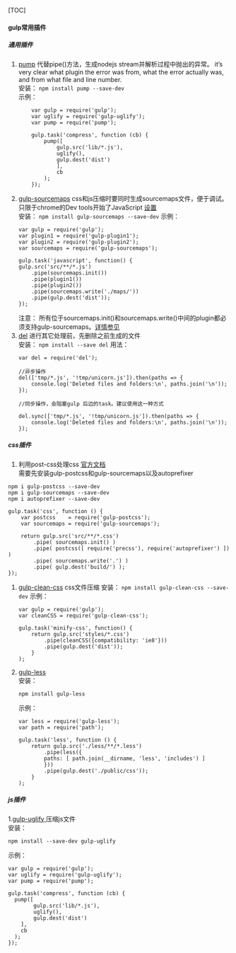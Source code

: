 [TOC]
#### gulp常用插件

##### 通用插件
1. [pump](https://github.com/terinjokes/gulp-uglify/blob/master/docs/why-use-pump/README.md#why-use-pump)   代替pipe()方法，生成nodejs stream并解析过程中抛出的异常。 it’s very clear what plugin the error was from, what the error actually was, and from what file and line number.    
    安装：
    ```npm install pump --save-dev```     
    示例：
    ```
        var gulp = require('gulp');
        var uglify = require('gulp-uglify');
        var pump = require('pump');

        gulp.task('compress', function (cb) {
            pump([
                gulp.src('lib/*.js'),
                uglify(),
                gulp.dest('dist')
                ],
                cb
            );
        });
    ```
1. [gulp-sourcemaps](https://github.com/floridoo/gulp-sourcemaps) css和js压缩时要同时生成sourcemaps文件，便于调试。只限于chrome的Dev tools开始了JavaScript [设置](http://odzy4k615.bkt.clouddn.com/sourcemaps-settings.png)   
    安装：
    ```npm install gulp-sourcemaps --save-dev```
    示例：
    ```
    var gulp = require('gulp');
    var plugin1 = require('gulp-plugin1');
    var plugin2 = require('gulp-plugin2');
    var sourcemaps = require('gulp-sourcemaps');

    gulp.task('javascript', function() {
    gulp.src('src/**/*.js')
        .pipe(sourcemaps.init())
        .pipe(plugin1())
        .pipe(plugin2())
        .pipe(sourcemaps.write('./maps/'))
        .pipe(gulp.dest('dist'));
    });
    ```
    注意：
    所有位于sourcemaps.init()和sourcemaps.write()中间的plugin都必须支持gulp-sourcemaps。[详情参见](https://github.com/floridoo/gulp-sourcemaps/wiki/Plugins-with-gulp-sourcemaps-support)
1. [del](https://www.npmjs.com/package/del) 进行其它处理前，先删除之前生成的文件   
    安装：
    ```npm install --save del```
    用法：
    ```
    var del = require('del');
 
    //异步操作
    del(['tmp/*.js', '!tmp/unicorn.js']).then(paths => {
        console.log('Deleted files and folders:\n', paths.join('\n'));
    });

    //同步操作，会阻塞gulp 后边的task。建议使用这一种方式
    
    del.sync(['tmp/*.js', '!tmp/unicorn.js']).then(paths => {
        console.log('Deleted files and folders:\n', paths.join('\n'));
    });
    ```
    


##### css插件
1. 利用post-css处理css [官方文档](https://github.com/postcss/postcss)   
需要先安装gulp-postcss和gulp-sourcemaps以及autoprefixer
```
npm i gulp-postcss --save-dev   
npm i gulp-sourcemaps --save-dev
npm i autoprefixer --save-dev
```
```
gulp.task('css', function () {
    var postcss    = require('gulp-postcss');
    var sourcemaps = require('gulp-sourcemaps');

    return gulp.src('src/**/*.css')
        .pipe( sourcemaps.init() )
        .pipe( postcss([ require('precss'), require('autoprefixer') ]) )
        .pipe( sourcemaps.write('.') )
        .pipe( gulp.dest('build/') );
});
```

1. [gulp-clean-css](https://www.npmjs.com/package/gulp-clean-css)  css文件压缩
    安装：
    ```npm install gulp-clean-css --save-dev```
    示例：
    ```
    var gulp = require('gulp');
    var cleanCSS = require('gulp-clean-css');
    
    gulp.task('minify-css', function() {
        return gulp.src('styles/*.css')
            .pipe(cleanCSS({compatibility: 'ie8'}))
            .pipe(gulp.dest('dist'));
        }
    );
    ```

 1. [gulp-less](https://www.npmjs.com/package/gulp-less)   
    安装：
    ```
    npm install gulp-less
    ```
    示例：
    ```
    var less = require('gulp-less');
    var path = require('path');
    
    gulp.task('less', function () {
        return gulp.src('./less/**/*.less')
            .pipe(less({
            paths: [ path.join(__dirname, 'less', 'includes') ]
            }))
            .pipe(gulp.dest('./public/css'));
        }
    );
    ```


##### js插件
1.[gulp-uglify ](https://www.npmjs.com/package/gulp-uglify)  压缩js文件   
    安装：
```
npm install --save-dev gulp-uglify
```
示例：
```
var gulp = require('gulp');
var uglify = require('gulp-uglify');
var pump = require('pump');
 
gulp.task('compress', function (cb) {
  pump([
        gulp.src('lib/*.js'),
        uglify(),
        gulp.dest('dist')
    ],
    cb
  );
});
```